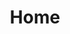 ---
layout: landing
title: Home
lead: Coming Soon ...
permalink: /
logo: true
style: _landing
imports:
- name: jquery
  load: first
- name: bootstrap-css
  load: first
scripts: service
---